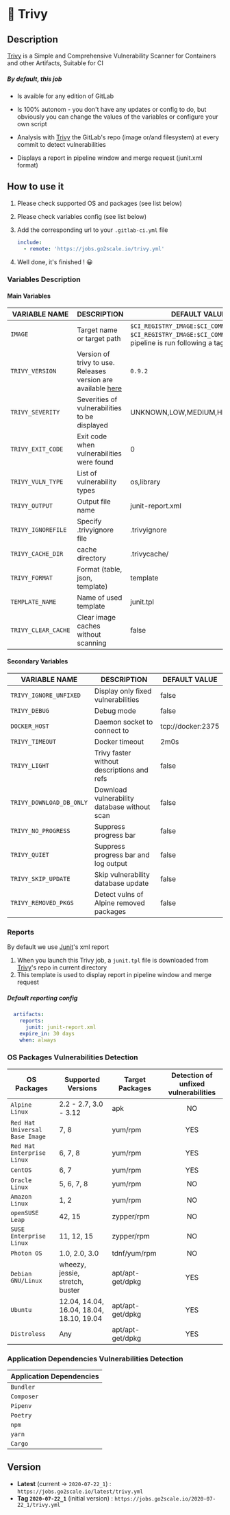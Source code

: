 # 🧱 Trivy

## Description

[Trivy](https://github.com/aquasecurity/trivy) is a Simple and Comprehensive Vulnerability Scanner for Containers and other Artifacts, Suitable for CI

##### By default, this job

 - Is avaible for any edition of GitLab

 - Is 100% autonom - you don't have any updates or config to do, but obviously you can change the values of the variables or configure your own script

 - Analysis with [Trivy](https://github.com/aquasecurity/trivy) the GitLab's repo (image or/and filesystem) at every commit to detect vulnerabilities

 - Displays a report in pipeline window and merge request (junit.xml format)


## How to use it

 1. Please check supported OS and packages (see list below)
 2. Please check variables config (see list below)
 3. Add the corresponding url to your `.gitlab-ci.yml` file

    ```yaml
    include:
      - remote: 'https://jobs.go2scale.io/trivy.yml'
    ```

4. Well done, it's finished ! 😀


### Variables Description


#### Main Variables

| VARIABLE NAME | DESCRIPTION | DEFAULT VALUE |
| ------------- | ----------- | ------------- |
| `IMAGE` | Target name or target path | `$CI_REGISTRY_IMAGE:$CI_COMMIT_SHA` or `$CI_REGISTRY_IMAGE:$CI_COMMIT_TAG` if the pipeline is run following a tag creation |
| `TRIVY_VERSION` | Version of trivy to use. Releases version are available [here](https://github.com/aquasecurity/trivy/releases) | `0.9.2` |
| `TRIVY_SEVERITY` | Severities of vulnerabilities to be displayed | UNKNOWN,LOW,MEDIUM,HIGH,CRITICAL |
| `TRIVY_EXIT_CODE` | Exit code when vulnerabilities were found | 0 |
| `TRIVY_VULN_TYPE` | List of vulnerability types | os,library |
| `TRIVY_OUTPUT` | Output file name | junit-report.xml |
| `TRIVY_IGNOREFILE` | Specify .trivyignore file | .trivyignore |
| `TRIVY_CACHE_DIR` | cache directory | .trivycache/
| `TRIVY_FORMAT` | Format (table, json, template) | template |
| `TEMPLATE_NAME` | Name of used template | junit.tpl |
| `TRIVY_CLEAR_CACHE` | Clear image caches without scanning | false |


#### Secondary Variables

| VARIABLE NAME | DESCRIPTION | DEFAULT VALUE |
| ------------- | ----------- | ------------- |
| `TRIVY_IGNORE_UNFIXED` | Display only fixed vulnerabilities | false |
| `TRIVY_DEBUG` | Debug mode | false |
| `DOCKER_HOST` | Daemon socket to connect to | tcp://docker:2375 |
| `TRIVY_TIMEOUT` | Docker timeout | 2m0s |
| `TRIVY_LIGHT` | Trivy faster without descriptions and refs | false |
| `TRIVY_DOWNLOAD_DB_ONLY` | Download vulnerability database without scan | false |
| `TRIVY_NO_PROGRESS` | Suppress progress bar | false |
| `TRIVY_QUIET` | Suppress progress bar and log output | false |
| `TRIVY_SKIP_UPDATE` | Skip vulnerability database update | false |
| `TRIVY_REMOVED_PKGS` | Detect vulns of Alpine removed packages | false |


### Reports

By default we use [Junit](https://junit.org/junit5/)'s xml report

1. When you launch this Trivy job, a `junit.tpl` file is downloaded from [Trivy](https://github.com/aquasecurity/trivy)'s repo in current directory
2. This template is used to display report in pipeline window and merge request

##### Default reporting config

```yaml
  artifacts:
    reports:
      junit: junit-report.xml
    expire_in: 30 days
    when: always
```


### OS Packages Vulnerabilities Detection

| OS Packages                  | Supported Versions                       | Target Packages               | Detection of unfixed vulnerabilities |
| ---------------------------- | ---------------------------------------- | ----------------------------- | :----------------------------------: |
| `Alpine Linux`                | 2.2 - 2.7, 3.0 - 3.12                    |   apk                         |                  NO                  |
| `Red Hat Universal Base Image` | 7, 8                                     |   yum/rpm                     |                 YES                  |
| `Red Hat Enterprise Linux`     | 6, 7, 8                                  |   yum/rpm                     |                 YES                  |
| `CentOS`                       | 6, 7                                     |   yum/rpm                     |                 YES                  |
| `Oracle Linux`                 | 5, 6, 7, 8                               |   yum/rpm                     |                  NO                  |
| `Amazon Linux`                 | 1, 2                                     |   yum/rpm                     |                  NO                  |
| `openSUSE Leap`                | 42, 15                                   |   zypper/rpm                  |                  NO                  |
| `SUSE Enterprise Linux`       | 11, 12, 15                               |   zypper/rpm                  |                  NO                  |
| `Photon OS`                    | 1.0, 2.0, 3.0                            |   tdnf/yum/rpm                |                  NO                  |
| `Debian GNU/Linux`             | wheezy, jessie, stretch, buster          |   apt/apt-get/dpkg            |                 YES                  |
| `Ubuntu`                       | 12.04, 14.04, 16.04, 18.04, 18.10, 19.04 |   apt/apt-get/dpkg            |                 YES                  |
| `Distroless`                   | Any                                      |   apt/apt-get/dpkg            |                 YES                  |


### Application Dependencies Vulnerabilities Detection

| Application Dependencies |
|--------------------------|
| `Bundler`                  |
| `Composer`                 |
| `Pipenv`                   |
| `Poetry`                   |
| `npm`                      |
| `yarn`                     |
| `Cargo`                    |


## Version

* **Latest** (current -> `2020-07-22_1`) : `https://jobs.go2scale.io/latest/trivy.yml`
* **Tag `2020-07-22_1`** (initial version) : `https://jobs.go2scale.io/2020-07-22_1/trivy.yml`
